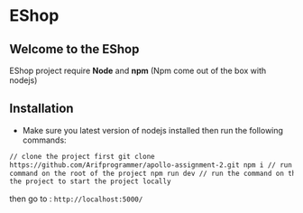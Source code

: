# EShop

## Welcome to the EShop

EShop project require **Node** and **npm** (Npm come out of the box with nodejs)

## Installation

- Make sure you latest version of nodejs installed then run the following commands:

```html
// clone the project first git clone
https://github.com/Arifprogrammer/apollo-assignment-2.git npm i // run the
command on the root of the project npm run dev // run the command on the root of
the project to start the project locally
```

then go to : `http://localhost:5000/`
